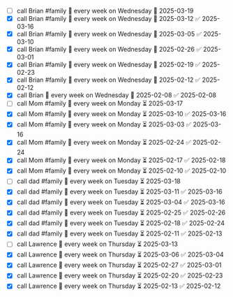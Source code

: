- [ ] call Brian #family 🔁 every week on Wednesday 📅 2025-03-19
- [x] call Brian #family 🔁 every week on Wednesday 📅 2025-03-12 ✅ 2025-03-16
- [x] call Brian #family 🔁 every week on Wednesday 📅 2025-03-05 ✅ 2025-03-10
- [x] call Brian #family 🔁 every week on Wednesday 📅 2025-02-26 ✅ 2025-03-01
- [x] call Brian #family 🔁 every week on Wednesday 📅 2025-02-19 ✅ 2025-02-23
- [x] call Brian #family 🔁 every week on Wednesday 📅 2025-02-12 ✅ 2025-02-12
- [x] call Brian 🔁 every week on Wednesday 📅 2025-02-08 ✅ 2025-02-08
- [ ] call Mom #family 🔁 every week on Monday ⏳ 2025-03-17
- [x] call Mom #family 🔁 every week on Monday ⏳ 2025-03-10 ✅ 2025-03-16
- [x] call Mom #family 🔁 every week on Monday ⏳ 2025-03-03 ✅ 2025-03-16
- [x] call Mom #family 🔁 every week on Monday ⏳ 2025-02-24 ✅ 2025-02-24
- [x] call Mom #family 🔁 every week on Monday ⏳ 2025-02-17 ✅ 2025-02-18
- [x] call Mom #family 🔁 every week on Monday ⏳ 2025-02-10 ✅ 2025-02-10
- [ ] call dad #family 🔁 every week on Tuesday ⏳ 2025-03-18
- [x] call dad #family 🔁 every week on Tuesday ⏳ 2025-03-11 ✅ 2025-03-16
- [x] call dad #family 🔁 every week on Tuesday ⏳ 2025-03-04 ✅ 2025-03-16
- [x] call dad #family 🔁 every week on Tuesday ⏳ 2025-02-25 ✅ 2025-02-26
- [x] call dad #family 🔁 every week on Tuesday ⏳ 2025-02-18 ✅ 2025-02-24
- [x] call dad #family 🔁 every week on Tuesday ⏳ 2025-02-11 ✅ 2025-02-13
- [ ] call Lawrence 🔁 every week on Thursday ⏳ 2025-03-13
- [x] call Lawrence 🔁 every week on Thursday ⏳ 2025-03-06 ✅ 2025-03-04
- [x] call Lawrence 🔁 every week on Thursday ⏳ 2025-02-27 ✅ 2025-03-01
- [x] call Lawrence 🔁 every week on Thursday ⏳ 2025-02-20 ✅ 2025-02-23
- [x] call Lawrence 🔁 every week on Thursday ⏳ 2025-02-13 ✅ 2025-02-12